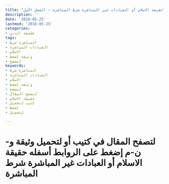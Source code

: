 ```yaml
---
title: "حقيقة الاسلام أو العبادات غير المباشرة شرط المباشرة – الفصل الأول"
description: ''
date: '2018-05-25'
lastmod: '2018-05-25'
categories:
- فلسفة الدين
tags:
- المباشرة شرط
- العبادات المباشرة
- الاسلام
- وثيقة إضغط
- لتصفح
keywords:
- المباشرة شرط
- العبادات المباشرة
- الاسلام
- وثيقة إضغط
- لتصفح
- لتصفح المقال
- حقيقة الاسلام
- كتيب لتحميل
- إضغط
- لتحميل

---
```

# **لتصفح المقال في كتيب أو لتحميل وثيقة و-ن-م إضغط على الروابط أسفله** **حقيقة الاسلام أو العبادات غير المباشرة شرط المباشرة**

###